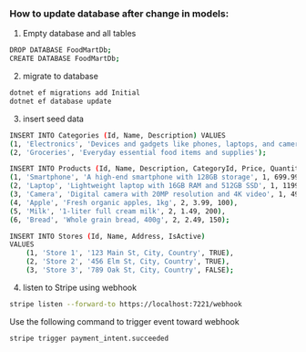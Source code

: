 ### How to update database after change in models:

1. Empty database and all tables

```bash
DROP DATABASE FoodMartDb;
CREATE DATABASE FoodMartDb;
```

2. migrate to database

```bash
dotnet ef migrations add Initial
dotnet ef database update
```

3. insert seed data

```bash
INSERT INTO Categories (Id, Name, Description) VALUES
(1, 'Electronics', 'Devices and gadgets like phones, laptops, and cameras'),
(2, 'Groceries', 'Everyday essential food items and supplies');

INSERT INTO Products (Id, Name, Description, CategoryId, Price, QuantityInStock) VALUES
(1, 'Smartphone', 'A high-end smartphone with 128GB storage', 1, 699.99, 50),
(2, 'Laptop', 'Lightweight laptop with 16GB RAM and 512GB SSD', 1, 1199.99, 30),
(3, 'Camera', 'Digital camera with 20MP resolution and 4K video', 1, 499.99, 15),
(4, 'Apple', 'Fresh organic apples, 1kg', 2, 3.99, 100),
(5, 'Milk', '1-liter full cream milk', 2, 1.49, 200),
(6, 'Bread', 'Whole grain bread, 400g', 2, 2.49, 150);

INSERT INTO Stores (Id, Name, Address, IsActive)
VALUES
    (1, 'Store 1', '123 Main St, City, Country', TRUE),
    (2, 'Store 2', '456 Elm St, City, Country', TRUE),
    (3, 'Store 3', '789 Oak St, City, Country', FALSE);
```

4. listen to Stripe using webhook

```bash
stripe listen --forward-to https://localhost:7221/webhook
```

Use the following command to trigger event toward webhook

```bash
stripe trigger payment_intent.succeeded
```
